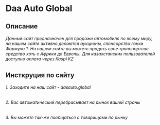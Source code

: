 # Daa Auto Global 

## Описание
###### Данный сайт предназначен для продажи автомобиля по всему миру, на нашем сайте активно делаются аукционы, спонсорство гонки Формула 1. На нашем сайте вы можете продать свое транспортное средство хоть с Африки до Европы. Для казахстанских пользователей доступно оплата через Kaspi KZ


## Инсткруция по сайту
###### 1. Заходите на наш сайт - dasauto.global 
###### 2. Вас автоматический перебрасывает на рынок вашей страны
###### 3. Вы можете так-же пообщаться с товарищами по рынку 

